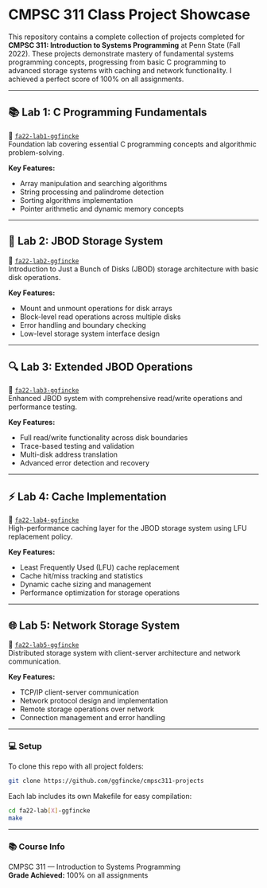 # CMPSC 311 Class Project Showcase

This repository contains a complete collection of projects completed for **CMPSC 311: Introduction to Systems Programming** at Penn State (Fall 2022). These projects demonstrate mastery of fundamental systems programming concepts, progressing from basic C programming to advanced storage systems with caching and network functionality. I achieved a perfect score of 100% on all assignments.

---

## 📚 Lab 1: C Programming Fundamentals
📁 [`fa22-lab1-ggfincke`](./fa22-lab1-ggfincke)  
Foundation lab covering essential C programming concepts and algorithmic problem-solving.

**Key Features:**
- Array manipulation and searching algorithms
- String processing and palindrome detection
- Sorting algorithms implementation
- Pointer arithmetic and dynamic memory concepts

---

## 💾 Lab 2: JBOD Storage System
📁 [`fa22-lab2-ggfincke`](./fa22-lab2-ggfincke)  
Introduction to Just a Bunch of Disks (JBOD) storage architecture with basic disk operations.

**Key Features:**
- Mount and unmount operations for disk arrays
- Block-level read operations across multiple disks
- Error handling and boundary checking
- Low-level storage system interface design

---

## 🔍 Lab 3: Extended JBOD Operations
📁 [`fa22-lab3-ggfincke`](./fa22-lab3-ggfincke)  
Enhanced JBOD system with comprehensive read/write operations and performance testing.

**Key Features:**
- Full read/write functionality across disk boundaries
- Trace-based testing and validation
- Multi-disk address translation
- Advanced error detection and recovery

---

## ⚡ Lab 4: Cache Implementation
📁 [`fa22-lab4-ggfincke`](./fa22-lab4-ggfincke)  
High-performance caching layer for the JBOD storage system using LFU replacement policy.

**Key Features:**
- Least Frequently Used (LFU) cache replacement
- Cache hit/miss tracking and statistics
- Dynamic cache sizing and management
- Performance optimization for storage operations

---

## 🌐 Lab 5: Network Storage System
📁 [`fa22-lab5-ggfincke`](./fa22-lab5-ggfincke)  
Distributed storage system with client-server architecture and network communication.

**Key Features:**
- TCP/IP client-server communication
- Network protocol design and implementation
- Remote storage operations over network
- Connection management and error handling

---

### 💻 Setup
To clone this repo with all project folders:
```bash
git clone https://github.com/ggfincke/cmpsc311-projects
```

Each lab includes its own Makefile for easy compilation:
```bash
cd fa22-lab[X]-ggfincke
make
```

---

### 📚 Course Info
CMPSC 311 — Introduction to Systems Programming  
**Grade Achieved:** 100% on all assignments
